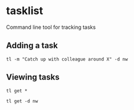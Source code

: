 # tasklist
Command line tool for tracking tasks

## Adding a task

```
tl -m "Catch up with colleague around X" -d nw
```

## Viewing tasks
```
tl get *
```
```
tl get -d nw
```
